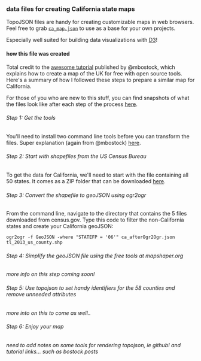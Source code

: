 ### data files for creating California state maps

TopoJSON files are handy for creating customizable maps in web browsers. Feel free to grab [`ca_map.json`](https://github.com/haileypate/california_topojson/blob/master/ca_map.json) to use as a base for your own projects. 

Especially well suited for building data visualizations with [D3](http://d3js.org)!

#### how this file was created

Total credit to the [awesome tutorial](http://bost.ocks.org/mike/map/) published by @mbostock, which explains how to create a map of the UK for free with open source tools. Here's a summary of how I followed these steps to prepare a similar map for California. 

For those of you who are new to this stuff, you can find snapshots of what the files look like after each step of the process [here](https://github.com/haileypate/california_topojson/tree/master/precursor_files).

###### Step 1: Get the tools

You'll need to install two command line tools before you can transform the files. Super explanation (again from @mbostock) [here](http://bost.ocks.org/mike/map/#installing-tools).

###### Step 2: Start with shapefiles from the US Census Bureau

To get the data for California, we'll need to start with the file containing all 50 states. It comes as a ZIP folder that can be downloaded [here](ftp://ftp2.census.gov/geo/tiger/TIGER2013/COUNTY/).

###### Step 3: Convert the shapefile to geoJSON using ogr2ogr

From the command line, navigate to the directory that contains the 5 files downloaded from census.gov. Type this code to filter the non-California states and create your California geoJSON:

```
ogr2ogr -f GeoJSON -where "STATEFP = '06'" ca_afterOgr2Ogr.json tl_2013_us_county.shp
```

###### Step 4: Simplify the geoJSON file using the free tools at mapshaper.org

*more info on this step coming soon!*

###### Step 5: Use topojson to set handy identifiers for the 58 counties and remove unneeded attributes

*more into on this to come as well..*

###### Step 6: Enjoy your map

*need to add notes on some tools for rendering topojson, ie github! and tutorial links... such as bostock posts*






